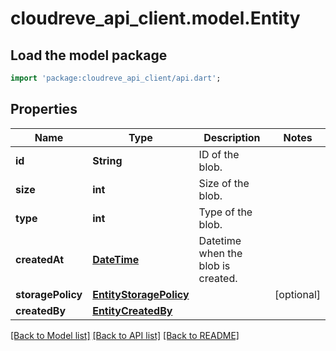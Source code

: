 # cloudreve_api_client.model.Entity

## Load the model package
```dart
import 'package:cloudreve_api_client/api.dart';
```

## Properties
Name | Type | Description | Notes
------------ | ------------- | ------------- | -------------
**id** | **String** | ID of the blob. | 
**size** | **int** | Size of the blob. | 
**type** | **int** | Type of the blob. | 
**createdAt** | [**DateTime**](DateTime.md) | Datetime when the blob is created. | 
**storagePolicy** | [**EntityStoragePolicy**](EntityStoragePolicy.md) |  | [optional] 
**createdBy** | [**EntityCreatedBy**](EntityCreatedBy.md) |  | 

[[Back to Model list]](../README.md#documentation-for-models) [[Back to API list]](../README.md#documentation-for-api-endpoints) [[Back to README]](../README.md)


